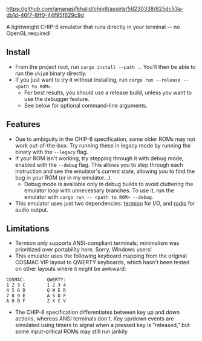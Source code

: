 https://github.com/amanasifkhalid/chip8/assets/58230338/825dc53a-db1d-46f7-8ff0-44f95f629c9d

A lightweight CHIP-8 emulator that runs directly in your terminal -- no OpenGL required!

## Install
- From the project root, run `cargo install --path .`. You'll then be able to run the `chip8` binary directly.
- If you just want to try it without installing, run `cargo run --release -- <path to ROM>`.
  - For best results, you should use a release build, unless you want to use the debugger feature.
  - See below for optional command-line arguments.

## Features
- Due to ambiguity in the CHIP-8 specification, some older ROMs may not work out-of-the-box. Try running these in legacy mode
by running the binary with the `--legacy` flag.
- If your ROM isn't working, try stepping through it with debug mode, enabled with the `--debug` flag.
This allows you to step through each instruction and see the emulator's current state, allowing you to find
the bug in your ROM (or in my emulator...).
  - Debug mode is available only in debug builds to avoid cluttering the emulator loop with unnecessary branches.
  To use it, run the emulator with `cargo run -- <path to ROM> --debug`.
- This emulator uses just two dependencies: [termion](https://github.com/redox-os/termion) for I/O, and
[rodio](https://github.com/RustAudio/rodio) for audio output.

## Limitations
- Termion only supports ANSI-compliant terminals; minimalism was prioritized over portability here. Sorry, Windows users!
- This emulator uses the following keyboard mapping from the original COSMAC VIP layout to QWERTY keyboards,
which hasn't been tested on other layouts where it might be awkward:

```
COSMAC:        QWERTY:
1 2 3 C        1 2 3 4
4 5 6 D        Q W E R
7 8 9 E        A S D F
A 0 B F        Z X C V
```
- The CHIP-8 specification differentiates between key up and down actions, whereas ANSI terminals don't.
Key up/down events are simulated using timers to signal when a pressed key is "released," but some
input-critical ROMs may still run jankily.
